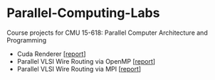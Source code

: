 # Parallel-Computing-Labs
Course projects for CMU 15-618: Parallel Computer Architecture and Programming

* Cuda Renderer [[report](<Cuda Renderer/report/report.md>)]
* Parallel VLSI Wire Routing via OpenMP [[report](<OpenMP - Parallel VLSI Wire Routing/report.pdf>)]
* Parallel VLSI Wire Routing via MPI [[report](<MPI - Parallel VLSI Wire Routing/report.pdf>)]
